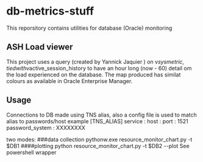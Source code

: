 # db-metrics-stuff
This reporsitory contains utilities for database (Oracle) monitoring
## ASH Load viewer
This project uses a query (created by Yannick Jaquier ) on v$sysmetric, tied with v$active_session_history to have an hour long (now - 60)  detail om the load experienced on the database.
The map produced has similat colours as available in Oracle Enterprise Manager.
## Usage
Connections to DB made using TNS alias, also a config file is used to match alias to passwords/host
example
[TNS_ALIAS]
service  : <service name from thnsnames.ora>
host     : <hostname>
port     : 1521
password_system : XXXXXXXX

two modes:
###data collection 
pythonw.exe  resource_monitor_chart.py -t $DB1
####plotting
python  resource_monitor_chart.py -t $DB2 --plot
See powershell wrapper
